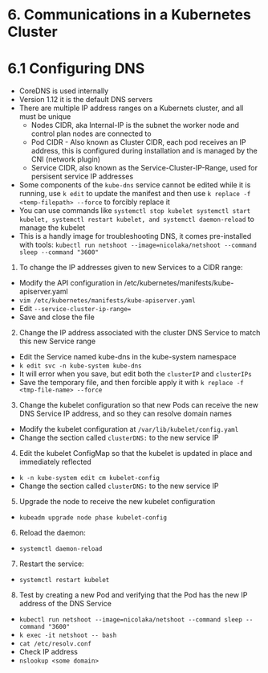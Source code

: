 # 6. Communications in a Kubernetes Cluster

# 6.1 Configuring DNS

- CoreDNS is used internally
- Version 1.12 it is the default DNS servers
- There are multiple IP address ranges on a Kubernets cluster, and all must be unique
  - Nodes CIDR, aka Internal-IP is the subnet the worker node and control plan nodes are connected to
  - Pod CIDR - Also known as Cluster CIDR, each pod receives an IP address, this is configured during installation and is managed by the CNI (network plugin)
  - Service CIDR, also known as the Service-Cluster-IP-Range, used for persisent service IP addresses
- Some components of the `kube-dns` service cannot be edited while it is running, use `k edit` to update the manifest and then use `k replace -f <temp-filepath> --force` to forcibly replace it
- You can use commands like `systemctl stop kubelet systemctl start kubelet, systemctl restart kubelet, and systemctl daemon-reload` to manage the kubelet
- This is a handly image for troubleshooting DNS, it comes pre-installed with tools: `kubectl run netshoot --image=nicolaka/netshoot --command sleep --command "3600"`
1. To change the IP addresses given to new Services to a CIDR range:
  - Modify the API configuration in /etc/kubernetes/manifests/kube-apiserver.yaml
  - `vim /etc/kubernetes/manifests/kube-apiserver.yaml`
  - Edit `--service-cluster-ip-range=`
  - Save and close the file
2. Change the IP address associated with the cluster DNS Service to match this new Service range
  - Edit the Service named kube-dns in the kube-system namespace
  - `k edit svc -n kube-system kube-dns`
  - It will error when you save, but edit both the `clusterIP` and `clusterIPs`
  - Save the temporary file, and then forcible apply it with `k replace -f <tmp-file-name> --force`
3. Change the kubelet configuration so that new Pods can receive the new DNS Service IP address, and so they can resolve domain names
  - Modify the kubelet configuration at `/var/lib/kubelet/config.yaml`
  - Change the section called `clusterDNS:` to the new service IP
4. Edit the kubelet ConfigMap so that the kubelet is updated in place and immediately reflected
  - `k -n kube-system edit cm kubelet-config`
  - Change the section called `clusterDNS:` to the new service IP
5. Upgrade the node to receive the new kubelet configuration
  - `kubeadm upgrade node phase kubelet-config`
6. Reload the daemon:
  - `systemctl daemon-reload`
7. Restart the service:
  - `systemctl restart kubelet`
8. Test by creating a new Pod and verifying that the Pod has the new IP address of the DNS Service
  - `kubectl run netshoot --image=nicolaka/netshoot --command sleep --command "3600"`
  - `k exec -it netshoot -- bash`
  - `cat /etc/resolv.conf`
  - Check IP address
  - `nslookup <some domain>`